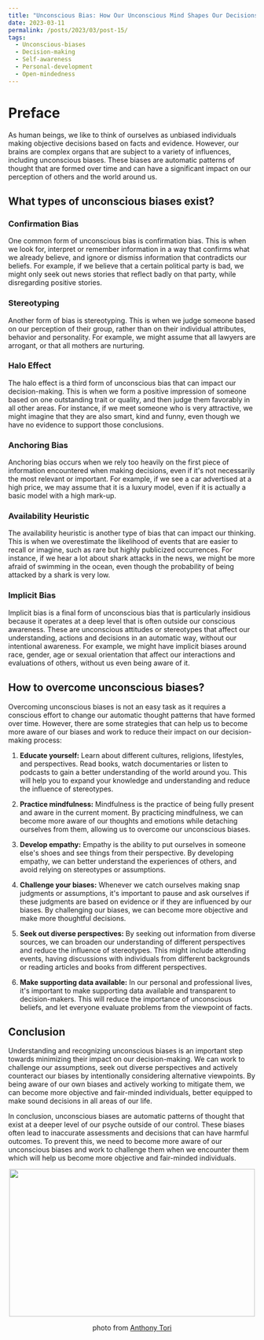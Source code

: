 ```yaml
---
title: "Unconscious Bias: How Our Unconscious Mind Shapes Our Decisions"
date: 2023-03-11
permalink: /posts/2023/03/post-15/
tags:
  - Unconscious-biases
  - Decision-making
  - Self-awareness
  - Personal-development
  - Open-mindedness
---
```


Preface
======
As human beings, we like to think of ourselves as unbiased individuals making objective decisions based on facts and evidence. However, our brains are complex organs that are subject to a variety of influences, including unconscious biases. These biases are automatic patterns of thought that are formed over time and can have a significant impact on our perception of others and the world around us.

## What types of unconscious biases exist?

### Confirmation Bias

One common form of unconscious bias is confirmation bias. This is when we look for, interpret or remember information in a way that confirms what we already believe, and ignore or dismiss information that contradicts our beliefs. For example, if we believe that a certain political party is bad, we might only seek out news stories that reflect badly on that party, while disregarding positive stories.

### Stereotyping

Another form of bias is stereotyping. This is when we judge someone based on our perception of their group, rather than on their individual attributes, behavior and personality. For example, we might assume that all lawyers are arrogant, or that all mothers are nurturing.

### Halo Effect

The halo effect is a third form of unconscious bias that can impact our decision-making. This is when we form a positive impression of someone based on one outstanding trait or quality, and then judge them favorably in all other areas. For instance, if we meet someone who is very attractive, we might imagine that they are also smart, kind and funny, even though we have no evidence to support those conclusions.

### Anchoring Bias

Anchoring bias occurs when we rely too heavily on the first piece of information encountered when making decisions, even if it's not necessarily the most relevant or important. For example, if we see a car advertised at a high price, we may assume that it is a luxury model, even if it is actually a basic model with a high mark-up.

### Availability Heuristic

The availability heuristic is another type of bias that can impact our thinking. This is when we overestimate the likelihood of events that are easier to recall or imagine, such as rare but highly publicized occurrences. For instance, if we hear a lot about shark attacks in the news, we might be more afraid of swimming in the ocean, even though the probability of being attacked by a shark is very low.

### Implicit Bias

Implicit bias is a final form of unconscious bias that is particularly insidious because it operates at a deep level that is often outside our conscious awareness. These are unconscious attitudes or stereotypes that affect our understanding, actions and decisions in an automatic way, without our intentional awareness. For example, we might have implicit biases around race, gender, age or sexual orientation that affect our interactions and evaluations of others, without us even being aware of it.

## How to overcome unconscious biases?

Overcoming unconscious biases is not an easy task as it requires a conscious effort to change our automatic thought patterns that have formed over time. However, there are some strategies that can help us to become more aware of our biases and work to reduce their impact on our decision-making process:

1. **Educate yourself:** Learn about different cultures, religions, lifestyles, and perspectives. Read books, watch documentaries or listen to podcasts to gain a better understanding of the world around you. This will help you to expand your knowledge and understanding and reduce the influence of stereotypes.

2. **Practice mindfulness:** Mindfulness is the practice of being fully present and aware in the current moment. By practicing mindfulness, we can become more aware of our thoughts and emotions while detaching ourselves from them, allowing us to overcome our unconscious biases.

3. **Develop empathy:** Empathy is the ability to put ourselves in someone else's shoes and see things from their perspective. By developing empathy, we can better understand the experiences of others, and avoid relying on stereotypes or assumptions.

4. **Challenge your biases:** Whenever we catch ourselves making snap judgments or assumptions, it's important to pause and ask ourselves if these judgments are based on evidence or if they are influenced by our biases. By challenging our biases, we can become more objective and make more thoughtful decisions.

5. **Seek out diverse perspectives:** By seeking out information from diverse sources, we can broaden our understanding of different perspectives and reduce the influence of stereotypes. This might include attending events, having discussions with individuals from different backgrounds or reading articles and books from different perspectives.

6. **Make supporting data available:** In our personal and professional lives, it's important to make supporting data available and transparent to decision-makers. This will reduce the importance of unconscious beliefs, and let everyone evaluate problems from the viewpoint of facts.

## Conclusion

Understanding and recognizing unconscious biases is an important step towards minimizing their impact on our decision-making. We can work to challenge our assumptions, seek out diverse perspectives and actively counteract our biases by intentionally considering alternative viewpoints. By being aware of our own biases and actively working to mitigate them, we can become more objective and fair-minded individuals, better equipped to make sound decisions in all areas of our life.

In conclusion, unconscious biases are automatic patterns of thought that exist at a deeper level of our psyche outside of our control. These biases often lead to inaccurate assessments and decisions that can have harmful outcomes. To prevent this, we need to become more aware of our unconscious biases and work to challenge them when we encounter them which will help us become more objective and fair-minded individuals.

<p align="center">
<img src="https://images.unsplash.com/photo-1470429346530-f5590bff80d2?ixlib=rb-4.0.3&ixid=MnwxMjA3fDB8MHxwaG90by1wYWdlfHx8fGVufDB8fHx8&auto=format&fit=crop&w=1471&q=80" width="500" height="300">
</p>
<p align="center">
photo from <a href="https://unsplash.com/@anthonytori">Anthony Tori</a>
</p>